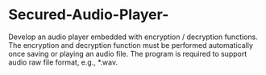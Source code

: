 # Secured-Audio-Player-
Develop an audio player embedded with encryption / decryption functions. The encryption and decryption function must be performed automatically once saving or playing an audio file. The program is required to support audio raw file format, e.g., *.wav.
